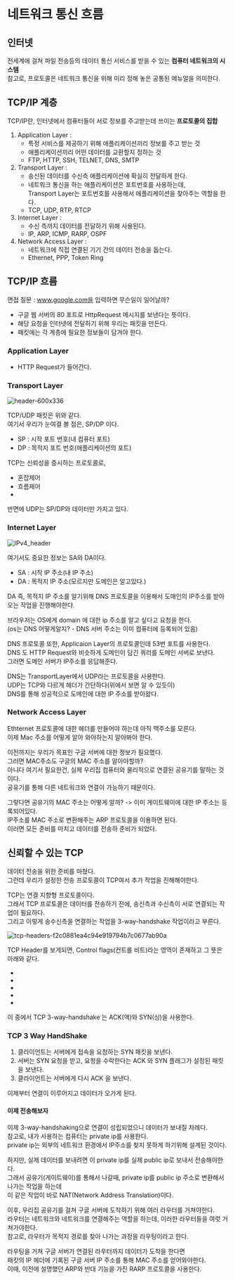 # 네트워크 통신 흐름  
## 인터넷 
  
전세계에 걸쳐 파일 전송등의 데이터 통신 서비스를 받을 수 있는 **컴퓨터 네트워크의 시스템**         
참고로, 프로토콜은 네트워크 통신을 위해 미리 정해 놓은 공통된 메뉴얼을 의미한다.    

## TCP/IP 계층
TCP/IP란, 인터넷에서 컴퓨터들이 서로 정보를 주고받는데 쓰이는 **프로토콜의 집합** 
  
1. Application Layer : 
    * 특정 서비스를 제공하기 위해 애플리케이션끼리 정보를 주고 받는 것   
    * 애플리케이션끼리 어떤 데이터를 교환할지 정하는 것 
    * FTP, HTTP, SSH, TELNET, DNS, SMTP 
2. Transport Layer : 
    * 송신된 데이터를 수신측 애플리케이션에 확실히 전달하게 한다.     
    * 네트워크 통신을 하는 애플리케이션은 포트번호를 사용하는데,  
      Transport Layer는 포트번호를 사용해서 애플리케이션을 찾아주는 역할을 한다.   
    * TCP, UDP, RTP, RTCP  
3. Internet Layer :
    * 수신 측까지 데이터를 전달하기 위해 사용된다.  
    * IP, ARP, ICMP, RARP, OSPF 
4. Network Access Layer : 
    * 네트워크에 직접 연결된 기기 간의 데이터 전송을 돕는다.    
    * Ethernet, PPP, Token Ring

## TCP/IP 흐름  

면접 질문 : www.google.com을 입력하면 무슨일이 일어날까?        
     
* 구글 웹 서버의 80 포트로 HttpRequest 메시지를 보낸다는 뜻이다.    
* 해당 요청을 인터넷에 전달하기 위해 우리는 패킷을 만든다.    
* 패킷에는 각 계층에 필요한 정보들이 담겨야 한다.    

### Application Layer
  
* HTTP Request가 들어간다.     
  
### Transport Layer   

![header-600x336](https://user-images.githubusercontent.com/50267433/146664001-8ebbb357-db86-46a2-9f84-77be0a71a48e.jpeg)
  
TCP/UDP 패킷은 위와 같다.      
여기서 우리가 눈여결 볼 점은, SP/DP 이다.            
  
* SP : 시작 포트 번호(내 컴퓨터 포트)     
* DP : 목적지 포트 번호(애플리케이션의 포트)    

TCP는 신뢰성을 증시하는 프로토콜로, 

* 혼잡제어 
* 흐름제어
* 

반면에 UDP는 SP/DP와 데이터만 가지고 있다.   


### Internet Layer   

![IPv4_header](https://user-images.githubusercontent.com/50267433/146664080-f788ca9c-ea5c-4a22-95a4-e44aea6c1ad9.jpeg)
 
여기서도 중요한 정보는 SA와 DA이다.    
  
* SA : 시작 IP 주소(내 IP 주소)    
* DA : 목적지 IP 주소(모르지만 도메인은 알고있다.)    

DA 즉, 목적지 IP 주소를 알기위해 DNS 프로토콜을 이용해서 도매인의 IP주소를 받아오는 작업을 진행해야한다.       

브라우저는 OS에게  domain 에 대한 ip 주소를 알고 싶다고 요청을 한다.      
(os는 DNS 어떻게알지? - DNS 서버 주소는 이미 컴퓨터에 등록되어 있음)       
  
DNS 프로토콜 또한, Applicaion Layer의 프로토콜인데 53번 포트를 사용한다.          
DNS 도 HTTP Request와 비슷하게 도메인이 담긴 쿼리를 도메인 서버로 보낸다.         
그러면 도메인 서버가 IP주소를 응답해준다.    
    
DNS는 TransportLayer에서 UDP라는 프로토콜을 사용한다.     
UDP는 TCP와 다르게 헤더가 간단하다(위에서 보면 알 수 있듯이)          
DNS를 통해 성공적으로 도메인에 대한 IP 주소를 받아왔다.     

### Network Access Layer 
  
Ethternet 프로토콜에 대한 헤더를 만들어야 하는데 아직 맥주소를 모른다.      
이제 Mac 주소를 어떻게 알아 와야하는지 알아봐야 한다.       

이전까지는 우리가 목표인 구글 서버에 대한 정보가 필요했다.          
그러면 MAC주소도 구글의 MAC 주소를 알아야할까?        
아니다 여기서 필요한건, 실제 우리집 컴퓨터와 물리적으로 연결된 공유기를 말하는 것이다.     
공유기를 통해 다른 네트워크와 연결이 가능하기 때문이다.    

그렇다면 공유기의 MAC 주소는 어떻게 알까? -> 이미 게이트웨이에 대한 IP 주소는 등록되어있다.         
IP주소를 MAC 주소로 변환해주는 ARP 프로토콜을 이용하면 된다.           
이러면 모든 준비를 마치고 데이터를 전송하 준비가 되었다.     
   
## 신뢰할 수 있는 TCP    
   
데이터 전송을 위한 준비를 마쳤다.      
그런데 우리가 설정한 전송 프로토콜이 TCP여서 추가 작업을 진해해야한다.      
      
TCP는 연결 지향형 프로토콜이다.         
그래서 TCP 프로토콜은 데이터를 전송하기 전에, 송신측과 수신측이 서로 연결되는 작업이 필요하다.       
그리고 이렇게 송수신측을 연결하는 작업을 3-way-handshake 작업이라고 부른다.     
   
![tcp-headers-f2c0881ea4c94e919794b7c0677ab90a](https://user-images.githubusercontent.com/50267433/146664502-83b54de5-a877-47eb-b11c-1de6d039afc8.jpeg)

TCP Header를 보게되면, Control flags(컨트롤 비트)라는 영역이 존재하고 그 뜻은 아래와 같다.  

*
*
*
*
*
    
이 중에서 TCP 3-way-handshake 는 ACK(액)와 SYN(싱)을 사용한다.        

### TCP 3 Way HandShake 
    
1. 클라이언트는 서버에게 접속을 요청하는 SYN 패킷을 보낸다.     
2. 서버는 SYN 요청을 받고, 요청을 수락한다는 ACK 와 SYN 플래그가 설정된 패킷을 보낸다.      
3. 클라이언트는 서버에게 다시 ACK 을 보낸다.       

이제부터 연결이 이루어지고 데이터가 오가게 된다.     

#### 이제 전송해보자   
이제 3-way-handshaking으로 연결이 성립되었으니 데이터가 보내질 차례다.   
참고로, 내가 사용하는 컴퓨터는 private ip를 사용한다.    
private ip는 외부의 네트워크 환경에서 IP주소를 찾지 못하게 하기위해 설계된 것이다.   

하지만, 실제 데이터를 보내려면 이 private ip를 실제 public ip로 보내서 전송해야한다.      
그래서 공유기(게이트웨이)를 통해서 나갈때, private ip를 public ip 주소로 변환해서 나가는 작업을 하는데  
이 같은 작업이 바로 NAT(Network Address Translation)이다.    
  
이후, 우리집 공유기를 걸쳐 구글 서버에 도착하기 위해 여러 라우터를 거쳐야한다.       
라우터는 네트워크와 네트워크를 연결해주는 역할을 하는데, 이러한 라우터들을 여럿 거쳐가야한다.        
참고로, 라우터가 목적지 경로를 찾아 나가는 과정을 라우팅이라고 한다.     
 
라우팅을 거쳐 구글 서버가 연결된 라우터까지 데이터가 도착을 한다면       
패킷의 IP 헤더에 기록된 구글 서버 IP 주소를 통해 MAC 주소를 얻어와야한다.     
이때, 이전에 설명했던 ARP와 반대 기능을 가진 RARP 프로토콜을 사용한다.    
 
